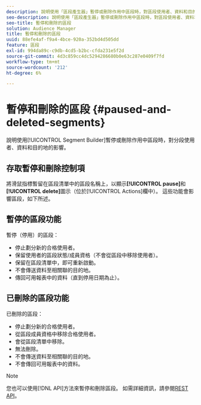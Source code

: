 ```yaml
---
description: 說明使用「區段產生器」暫停或刪除作用中區段時，對區段使用者、資料和目的地的影響。
seo-description: 說明使用「區段產生器」暫停或刪除作用中區段時，對區段使用者、資料和目的地的影響。
seo-title: 暫停和刪除的區段
solution: Audience Manager
title: 暫停和刪除的區段
uuid: 88efe4af-f9a4-4bce-920a-352bd4d505dd
feature: 區段
exl-id: 994da89c-c9db-4cd5-b2bc-cfda231e5f2d
source-git-commit: 4d3c859cc4dc5294286680b0e63c287e0409f7fd
workflow-type: tm+mt
source-wordcount: '212'
ht-degree: 6%

---
```


# 暫停和刪除的區段 {#paused-and-deleted-segments}

說明使用[!UICONTROL Segment Builder]暫停或刪除作用中區段時，對分段使用者、資料和目的地的影響。

## 存取暫停和刪除控制項

將滑鼠指標暫留在區段清單中的區段名稱上，以顯示&#x200B;**[!UICONTROL pause]**&#x200B;和&#x200B;**[!UICONTROL delete]**&#x200B;圖示（位於[!UICONTROL Actions]欄中）。 這些功能會影響區段，如下所述。

## 暫停的區段功能

暫停（停用）的區段：

* 停止劃分新的合格使用者。
* 保留使用者的區段狀態/成員資格（不會從區段中移除使用者）。
* 保留在區段清單中，即可重新啟動。
* 不會傳送資料至相關聯的目的地。
* 傳回可用報表中的資料（直到停用日期為止）。

## 已刪除的區段功能

已刪除的區段：

* 停止劃分新的合格使用者。
* 從區段成員資格中移除合格使用者。
* 會從區段清單中移除。
* 無法刪除。
* 不會傳送資料至相關聯的目的地。
* 不會傳回可用報表中的資料。

>[!NOTE]
>
>您也可以使用[!DNL API]方法來暫停和刪除區段。 如需詳細資訊，請參閱[REST API](../../api/rest-api-main/rest-api-main.md)。

